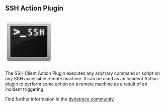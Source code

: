 ## SSH Action Plugin

![images_community/download/attachments/88245112/icon.png](images_community/download/attachments/88245112/icon.png)

The SSH Client Action Plugin executes any arbitrary command or script on any SSH accessible remote machine. It can be used as an Incident Action plugin to perform some action on a remote machine as a
result of an incident triggering.

Find further information in the [dynatrace community](https://community.compuwareapm.com/community/display/DL/SSH+Action+Plugin)

